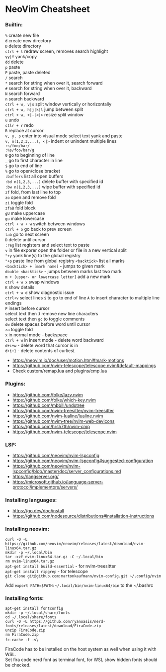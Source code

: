 # NeoVim Cheatsheet

### Builtin:
`%` create new file\
`d` create new directory\
`D` delete directory\
`ctrl + l` redraw screen, removes search highlight\
`yy|Y` yank/copy\
`dd` delete\
`p` paste\
`P` paste, paste deleted\
`/` search\
`*` search for string when over it, search forward\
`#` search for string when over it, backward\
`N` search forward\
`n` search backward\
`ctrl + w, v|s` split window vertically or horizontally\
`ctrl + w, h|j|k|l` jump between split\
`ctrl + w, +|-|<|>` resize split window\
`u` undo\
`ctlr + r` redo\
`R` replace at cursor\
`v, y, p` enter into visual mode select text yank and paste\
`v, n(1,2,3,...), <|>` indent or unindent multiple lines\
`:s/foo/bar/`\
`:%s/foo/bar/g`\
`0` go to beginning of line\
`_` go to first character in line\
`$` go to end of line\
`%` go to open/close bracket\
`:buffers` list all open buffers\
`:bd n(1,2,3,...)` delete buffer with specified id\
`:bw n(1,2,3,...)` wipe buffer with specified id\
`zf` fold, from last line to top\
`zo` open and remove fold\
`zi` toggle fold\
`zfaB` fold block\
`gU` make uppercase\
`gu` make lowercase\
`ctrl + w + w` switch between windows\
`ctrl + o` go back to prev screen\
`tab` go to next screen\
`D` delete until cursor\
`:reg` list registers and select text to paste\
`v` in file exporer open the folder or file in a new vertical split\
`"+y` yank line(s) to the global registry\
`"+p` paste line from global registry `<backtick>` list all marks\
`<backtick> + [mark name]` - jumps to given mark\
`double <backtick>` - jumps between marks last two mark\
`m + [upper- or lowercase letter]` add a new mark\
`ctrl + w x` swap windows\
`K` show details\
`ctrl + w d` show diagnostic issue\
`ctrl+v` select lines `$` to go to end of line `A` to insert character to multiple line endings\
`P` insert before cursor\
select text then `J` remove new line characters\
select text then `gc` to toggle comments\
`dw` delete spaces before word until cursor\
`za` toggle fold\
`x` in normal mode - backspace\
`ctrl + w` in insert mode - delete word backward\
`d+i+w` - delete word that cursor is in\
`d+i+}` - delete contents of curlies\

* https://neovim.io/doc/user/motion.html#mark-motions
* https://github.com/nvim-telescope/telescope.nvim#default-mappings
* Check custom/remap.lua and plugins/cmp.lua

### Plugins:
* https://github.com/folke/lazy.nvim
* https://github.com/folke/which-key.nvim
* https://github.com/mbbill/undotree
* https://github.com/nvim-treesitter/nvim-treesitter
* https://github.com/nvim-lualine/lualine.nvim
* https://github.com/nvim-tree/nvim-web-devicons
* https://github.com/hrsh7th/nvim-cmp
* https://github.com/nvim-telescope/telescope.nvim

### LSP:
* https://github.com/neovim/nvim-lspconfig
* https://github.com/neovim/nvim-lspconfig#suggested-configuration
* https://github.com/neovim/nvim-lspconfig/blob/master/doc/server_configurations.md
* https://langserver.org/
* https://microsoft.github.io/language-server-protocol/implementors/servers/

### Installing languages:
* https://go.dev/doc/install
* https://github.com/nodesource/distributions#installation-instructions

### Installing neovim:
`curl -O -L https://github.com/neovim/neovim/releases/latest/download/nvim-linux64.tar.gz`\
`mkdir -p ~/.local/bin`\
`tar -xzf nvim-linux64.tar.gz -C ~/.local/bin`\
`rm nvim-linux64.tar.gz`\
`apt-get install build-essential` - for nvim-treesitter\
`apt-get install ripgrep` - for telescope\
`git clone git@github.com:martonkaufmann/nvim-config.git ~/.config/nvim`

Add `export PATH=$PATH:~/.local/bin/nvim-linux64/bin` to the ~/.bashrc

### Installing fonts:
`apt-get install fontconfig`\
`mkdir -p ~/.local/share/fonts`\
`cd ~/.local/share/fonts`\
`curl -O -L https://github.com/ryanoasis/nerd-fonts/releases/latest/download/FiraCode.zip`\
`unzip FiraCode.zip`\
`rm FiraCode.zip`\
`fc-cache -f -v`\

FiraCode has to be installed on the host system as well when using it with WSL.\
Set fira code nerd font as terminal font, for WSL show hidden fonts should be checked.

